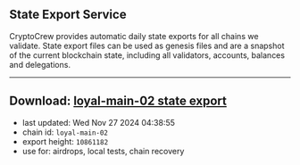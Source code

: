 ## State Export Service
CryptoCrew provides automatic daily state exports for all chains we validate. State export files can be used as genesis files and are a snapshot of the current blockchain state, including all validators, accounts, balances and delegations.

---
**Download: [loyal-main-02 state export](https://dl-eu2.ccvalidators.com/SERVICE/loyal/loyal-main-02_export_10861182.json)**
---

- last updated: Wed Nov 27 2024 04:38:55
- chain id: `loyal-main-02`
- export height: `10861182`
- use for: airdrops, local tests, chain recovery
